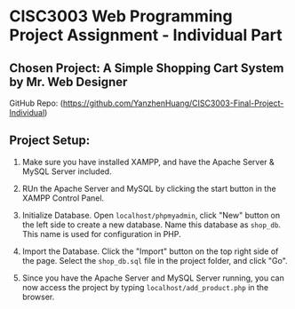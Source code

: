# CISC3003 Web Programming Project Assignment - Individual Part
## Chosen Project: A Simple Shopping Cart System by Mr. Web Designer

GitHub Repo: (https://github.com/YanzhenHuang/CISC3003-Final-Project-Individual)

## Project Setup:
1. Make sure you have installed XAMPP, and have the Apache Server & MySQL Server included.

2. RUn the Apache Server and MySQL by clicking the start button in the XAMPP Control Panel.

3. Initialize Database. Open `localhost/phpmyadmin`, click "New" button on the left side to create a new database. Name this database as `shop_db`. This name is used for configuration in PHP.

4. Import the Database. Click the "Import" button on the top right side of the page. Select the `shop_db.sql` file in the project folder, and click "Go".

5. Since you have the Apache Server and MySQL Server running, you can now access the project by typing `localhost/add_product.php` in the browser.